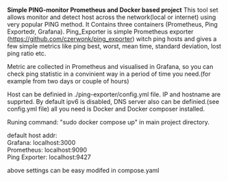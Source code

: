 **Simple PING-monitor Prometheus and Docker based project**
This tool set allows monitor and detect host across the network(local or internet) using very popular PING method.
It Contains three  containers (Prometheus, Ping Exportedr, Grafana). 
Ping_Exporter is simple Prometheus exporter (https://github.com/czerwonk/ping_exporter) witch ping hosts and gives a few simple metrics like ping best, worst, mean time, standard deviation, lost ping ratio etc.

Metric are collected in Prometheus and visualised in Grafana, so you can check ping statistic in a convinient way in a period of time you need.(for example from two days or couple of hours)

Host can be definied in  ./ping-exporter/config.yml file. IP and hostname are supprted. By default ipv6 is disabled, DNS server also can be definied.(see config.yml file)
all you need is Docker and Docker composer installed. 

Runing  command: "sudo docker compose up" in main project directory. 

default host addr:\
Grafana: localhost:3000\
Prometheus: localhost:9090\
Ping Exporter: localhost:9427

above settings can be easy modifed in compose.yaml 
